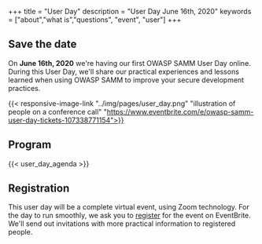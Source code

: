 +++
title = "User Day"
description = "User Day June 16th, 2020"
keywords = ["about","what is","questions", "event", "user"]
+++

## Save the date

On **June 16th, 2020** we're having our first OWASP SAMM User Day online. During this User Day, we'll share our practical experiences and lessons learned when using OWASP SAMM to improve your secure development practices.

{{< responsive-image-link  "../img/pages/user_day.png" "illustration of people on a conference call" "https://www.eventbrite.com/e/owasp-samm-user-day-tickets-107338771154">}}

## Program
{{< user_day_agenda >}}

## Registration
This user day will be a complete virtual event, using Zoom technology.  For the day to run smoothly, we ask you to [register](https://www.eventbrite.com/e/owasp-samm-user-day-tickets-107338771154) for the event on EventBrite. We'll send out invitations with more practical information to registered people.